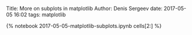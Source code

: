 Title: More on subplots in matplotlib
Author: Denis Sergeev
date: 2017-05-05 16:02
tags: matplotlib

{% notebook 2017-05-05-matplotlib-subplots.ipynb cells[2:] %}